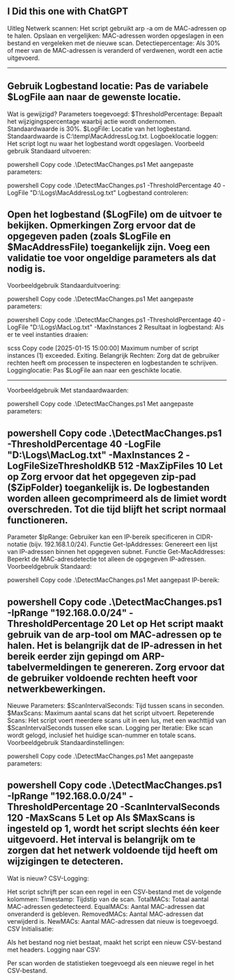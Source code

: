 I Did this one with ChatGPT
----------------

Uitleg
Netwerk scannen: Het script gebruikt arp -a om de MAC-adressen op te halen.
Opslaan en vergelijken: MAC-adressen worden opgeslagen in een bestand en vergeleken met de nieuwe scan.
Detectiepercentage: Als 30% of meer van de MAC-adressen is veranderd of verdwenen, wordt een actie uitgevoerd.

------------
Gebruik
Logbestand locatie:
Pas de variabele $LogFile aan naar de gewenste locatie.
----------------
Wat is gewijzigd?
Parameters toegevoegd:
$ThresholdPercentage: Bepaalt het wijzigingspercentage waarbij actie wordt ondernomen. Standaardwaarde is 30%.
$LogFile: Locatie van het logbestand. Standaardwaarde is C:\temp\MacAddressLog.txt.
Logboeklocatie loggen:
Het script logt nu waar het logbestand wordt opgeslagen.
Voorbeeld gebruik
Standaard uitvoeren:

powershell
Copy code
.\DetectMacChanges.ps1
Met aangepaste parameters:

powershell
Copy code
.\DetectMacChanges.ps1 -ThresholdPercentage 40 -LogFile "D:\Logs\MacAddressLog.txt"
Logbestand controleren:

Open het logbestand ($LogFile) om de uitvoer te bekijken.
Opmerkingen
Zorg ervoor dat de opgegeven paden (zoals $LogFile en $MacAddressFile) toegankelijk zijn.
Voeg een validatie toe voor ongeldige parameters als dat nodig is.
--------------
Voorbeeldgebruik
Standaarduitvoering:

powershell
Copy code
.\DetectMacChanges.ps1
Met aangepaste parameters:

powershell
Copy code
.\DetectMacChanges.ps1 -ThresholdPercentage 40 -LogFile "D:\Logs\MacLog.txt" -MaxInstances 2
Resultaat in logbestand: Als er te veel instanties draaien:

scss
Copy code
[2025-01-15 15:00:00] Maximum number of script instances (1) exceeded. Exiting.
Belangrijk
Rechten: Zorg dat de gebruiker rechten heeft om processen te inspecteren en logbestanden te schrijven.
Logginglocatie: Pas $LogFile aan naar een geschikte locatie.

------------------

Voorbeeldgebruik
Met standaardwaarden:

powershell
Copy code
.\DetectMacChanges.ps1
Met aangepaste parameters:

powershell
Copy code
.\DetectMacChanges.ps1 -ThresholdPercentage 40 -LogFile "D:\Logs\MacLog.txt" -MaxInstances 2 -LogFileSizeThresholdKB 512 -MaxZipFiles 10
Let op
Zorg ervoor dat het opgegeven zip-pad ($ZipFolder) toegankelijk is.
De logbestanden worden alleen gecomprimeerd als de limiet wordt overschreden. Tot die tijd blijft het script normaal functioneren.
-----------------------
Parameter $IpRange:
Gebruiker kan een IP-bereik specificeren in CIDR-notatie (bijv. 192.168.1.0/24).
Functie Get-IpAddresses:
Genereert een lijst van IP-adressen binnen het opgegeven subnet.
Functie Get-MacAddresses:
Beperkt de MAC-adresdetectie tot alleen de opgegeven IP-adressen.
Voorbeeldgebruik
Standaard:

powershell
Copy code
.\DetectMacChanges.ps1
Met aangepast IP-bereik:

powershell
Copy code
.\DetectMacChanges.ps1 -IpRange "192.168.0.0/24" -ThresholdPercentage 20
Let op
Het script maakt gebruik van de arp-tool om MAC-adressen op te halen. Het is belangrijk dat de IP-adressen in het bereik eerder zijn gepingd om ARP-tabelvermeldingen te genereren.
Zorg ervoor dat de gebruiker voldoende rechten heeft voor netwerkbewerkingen.
-------------------
Nieuwe Parameters:
$ScanIntervalSeconds: Tijd tussen scans in seconden.
$MaxScans: Maximum aantal scans dat het script uitvoert.
Repeterende Scans:
Het script voert meerdere scans uit in een lus, met een wachttijd van $ScanIntervalSeconds tussen elke scan.
Logging per Iteratie:
Elke scan wordt gelogd, inclusief het huidige scan-nummer en totale scans.
Voorbeeldgebruik
Standaardinstellingen:

powershell
Copy code
.\DetectMacChanges.ps1
Met aangepaste parameters:

powershell
Copy code
.\DetectMacChanges.ps1 -IpRange "192.168.0.0/24" -ThresholdPercentage 20 -ScanIntervalSeconds 120 -MaxScans 5
Let op
Als $MaxScans is ingesteld op 1, wordt het script slechts één keer uitgevoerd.
Het interval is belangrijk om te zorgen dat het netwerk voldoende tijd heeft om wijzigingen te detecteren.
---------------------
Wat is nieuw?
CSV-Logging:

Het script schrijft per scan een regel in een CSV-bestand met de volgende kolommen:
Timestamp: Tijdstip van de scan.
TotalMACs: Totaal aantal MAC-adressen gedetecteerd.
EqualMACs: Aantal MAC-adressen dat onveranderd is gebleven.
RemovedMACs: Aantal MAC-adressen dat verwijderd is.
NewMACs: Aantal MAC-adressen dat nieuw is toegevoegd.
CSV Initialisatie:

Als het bestand nog niet bestaat, maakt het script een nieuw CSV-bestand met headers.
Logging naar CSV:

Per scan worden de statistieken toegevoegd als een nieuwe regel in het CSV-bestand.
